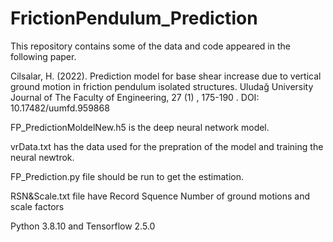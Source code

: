 # FrictionPendulum_Prediction

This repository contains some of the data and code appeared in the following paper.

Cilsalar, H. (2022). Prediction model for base shear increase due to vertical ground motion in friction pendulum isolated structures. Uludağ University Journal of The Faculty of Engineering, 27 (1) , 175-190 . DOI: 10.17482/uumfd.959868

FP_PredictionMoldelNew.h5 is the deep neural network model.

vrData.txt has the data used for the prepration of the model and training the neural newtrok.

FP_Prediction.py file should be run to get the estimation.

RSN&Scale.txt file have Record Squence Number of ground motions and scale factors

Python 3.8.10 and Tensorflow 2.5.0
